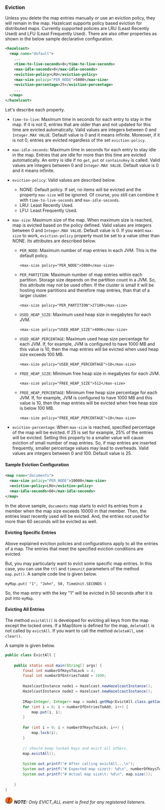 
### Eviction

Unless you delete the map entries manually or use an eviction policy, they will remain in the map. Hazelcast supports policy based eviction for distributed maps. Currently supported policies are LRU (Least Recently Used) and LFU (Least Frequently Used). There are also other properties as shown in the below sample declarative configuration. 

```xml
<hazelcast>
  <map name="default">
    ...
    <time-to-live-seconds>0</time-to-live-seconds>
    <max-idle-seconds>0</max-idle-seconds>
    <eviction-policy>LRU</eviction-policy>
    <max-size policy="PER_NODE">5000</max-size>
    <eviction-percentage>25</eviction-percentage>
    ...
  </map>
</hazelcast>
```

Let's describe each property. 

-	`time-to-live`: Maximum time in seconds for each entry to stay in the map. If it is not 0, entries that are older than and not updated for this time are evicted automatically. Valid values are integers between 0 and `Integer.MAX VALUE`. Default value is 0 and it means infinite. Moreover, if it is not 0, entries are evicted regardless of the set `eviction-policy`.  
-	`max-idle-seconds`: Maximum time in seconds for each entry to stay idle in the map. Entries that are idle for more than this time are evicted automatically. An entry is idle if no `get`, `put` or `containsKey` is called. Valid values are integers between 0 and `Integer.MAX VALUE`. Default value is 0 and it means infinite.
-	`eviction-policy`: Valid values are described below.
	- NONE: Default policy. If set, no items will be evicted and the property `max-size` will be ignored.  Of course, you still can combine it with `time-to-live-seconds` and `max-idle-seconds`.
	- LRU: Least Recently Used.
	- LFU: Least Frequently Used.	

-	`max-size`: Maximum size of the map. When maximum size is reached, map is evicted based on the policy defined. Valid values are integers between 0 and `Integer.MAX VALUE`. Default value is 0. If you want `max-size` to work, `eviction-policy` property must be set to a value other than NONE. Its attributes are described below.
	- `PER_NODE`: Maximum number of map entries in each JVM. This is the default policy.	
	
		`<max-size policy="PER_NODE">5000</max-size>`
		
	- `PER_PARTITION`: Maximum number of map entries within each partition. Storage size depends on the partition count in a JVM. So, this attribute may not be used often. If the cluster is small it will be hosting more partitions and therefore map entries, than that of a larger cluster.
	
		`<max-size policy="PER_PARTITION">27100</max-size>`

	- `USED_HEAP_SIZE`: Maximum used heap size in megabytes for each JVM.
	
		`<max-size policy="USED_HEAP_SIZE">4096</max-size>`

	- `USED_HEAP_PERCENTAGE`: Maximum used heap size percentage for each JVM. If, for example, JVM is configured to have 1000 MB and this value is 10, then the map entries will be evicted when used heap size exceeds 100 MB.
	
		`<max-size policy="USED_HEAP_PERCENTAGE">10</max-size>`

	- `FREE_HEAP_SIZE`: Minimum free heap size in megabytes for each JVM.

		`<max-size policy="FREE_HEAP_SIZE">512</max-size>`

	- `FREE_HEAP_PERCENTAGE`: Minimum free heap size percentage for each JVM. If, for example, JVM is configured to have 1000 MB and this value is 10, then the map entries will be evicted when free heap size is below 100 MB.

		`<max-size policy="FREE_HEAP_PERCENTAGE">10</max-size>`

-	`eviction-percentage`: When `max-size` is reached, specified percentage of the map will be evicted. If 25 is set for example, 25% of the entries will be evicted. Setting this property to a smaller value will cause eviction of small number of map entries. So, if map entries are inserted frequently, smaller percentage values may lead to overheads. Valid values are integers between 0 and 100. Default value is 25.


#### Sample Eviction Configuration


```xml
<map name="documents">
  <max-size policy="PER_NODE">10000</max-size>
  <eviction-policy>LRU</eviction-policy> 
  <max-idle-seconds>60</max-idle-seconds>
</map>
```

In the above sample, `documents` map starts to evict its entries from a member when the map size exceeds 10000 in that member. Then, the entries least recently used will be evicted. And, the entries not used for more than 60 seconds will be evicted as well.


#### Evicting Specific Entries


Above explained eviction policies and configurations apply to all the entries of a map. The entries that meet the specified eviction conditions are evicted.


But, you may particularly want to evict some specific map entries.  In this case, you can use the `ttl` and `timeunit` parameters of the method `map.put()`. A sample code line is given below.

`myMap.put( "1", "John", 50, TimeUnit.SECONDS )`

So, the map entry with the key "1" will be evicted in 50 seconds after it is put into `myMap`.


#### Evicting All Entries

The method `evictAll()` is developed for evicting all keys from the map except the locked ones. If a MapStore is defined for the map, `deleteAll` is not called by `evictAll`. If you want to call the method `deleteAll`, use `clear()`. 

A sample is given below.

```java
public class EvictAll {

    public static void main(String[] args) {
        final int numberOfKeysToLock = 4;
        final int numberOfEntriesToAdd = 1000;

        HazelcastInstance node1 = Hazelcast.newHazelcastInstance();
        HazelcastInstance node2 = Hazelcast.newHazelcastInstance();

        IMap<Integer, Integer> map = node1.getMap(EvictAll.class.getCanonicalName());
        for (int i = 0; i < numberOfEntriesToAdd; i++) {
            map.put(i, i);
        }

        for (int i = 0; i < numberOfKeysToLock; i++) {
            map.lock(i);
        }

        // should keep locked keys and evict all others.
        map.evictAll();

        System.out.printf("# After calling evictAll...\n");
        System.out.printf("# Expected map size\t: %d\n", numberOfKeysToLock);
        System.out.printf("# Actual map size\t: %d\n", map.size());

    }
}
```


![image](images/NoteSmall.jpg) ***NOTE:*** *Only EVICT_ALL event is fired for any registered listeners.*
     

  

